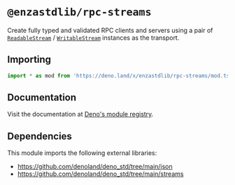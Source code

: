 # `@enzastdlib/rpc-streams`

Create fully typed and validated RPC clients and servers using a pair of [`ReadableStream`](https://developer.mozilla.org/en-US/docs/Web/API/ReadableStream) / [`WritableStream`](https://developer.mozilla.org/en-US/docs/Web/API/WritableStream) instances as the transport.

## Importing

```typescript
import * as mod from 'https://deno.land/x/enzastdlib/rpc-streams/mod.ts';
```

## Documentation

Visit the documentation at [Deno's module registry](https://deno.land/x/enzastdlib/rpc-streams/mod.ts?doc).

## Dependencies

This module imports the following external libraries:

- https://github.com/denoland/deno_std/tree/main/json
- https://github.com/denoland/deno_std/tree/main/streams
